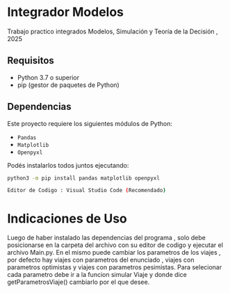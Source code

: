 # Integrador Modelos
Trabajo practico integrados Modelos, Simulación y Teoría de la Decisión , 2025



##  Requisitos

- Python 3.7 o superior
- pip (gestor de paquetes de Python)

## Dependencias

Este proyecto requiere los siguientes módulos de Python:

- `Pandas`
- `Matplotlib`
- `Openpyxl`

Podés instalarlos todos juntos ejecutando:

```bash
python3 -m pip install pandas matplotlib openpyxl

Editor de Codigo : Visual Studio Code (Recomendado)
```

#  Indicaciones de Uso 
Luego de haber instalado las dependencias del programa , solo debe posicionarse en la carpeta del archivo con su editor de codigo y ejecutar el archivo Main.py.
En el mismo puede cambiar los parametros de los viajes , por defecto hay viajes con parametros del enunciado , viajes con parametros optimistas y viajes con parametros pesimistas.
Para selecionar cada parametro debe ir a la funcion simular Viaje y donde dice getParametrosViaje() cambiarlo por el que desee.

